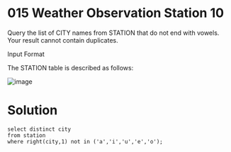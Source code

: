 # 015 Weather Observation Station 10

Query the list of CITY names from STATION that do not end with vowels. Your result cannot contain duplicates.

Input Format

The STATION table is described as follows:

![image](https://github.com/anaswick/my_portfolio/assets/24541471/8c52e68f-bec5-4ee7-a06d-992f5552f448)

# Solution
```
select distinct city
from station
where right(city,1) not in ('a','i','u','e','o');
```

